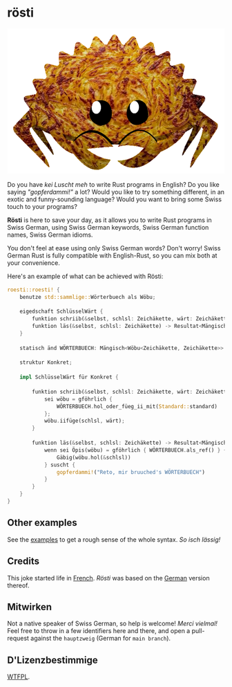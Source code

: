 # rösti

<p align="center"><img src="ferris_roesti.png" alt="Roesti mascot"></p>

Do you have *kei Luscht meh* to write Rust programs in English? Do you like saying
*"gopferdammi!"* a lot? Would you like to try something different, in an exotic and
funny-sounding language? Would you want to bring some Swiss touch to your
programs?

**Rösti** is here to save your day, as it allows you to
write Rust programs in Swiss German, using Swiss German keywords, Swiss German
function names, Swiss German idioms.

You don't feel at ease using only Swiss German words? Don't worry!
Swiss German Rust is fully compatible with English-Rust, so you can mix both at your
convenience.

Here's an example of what can be achieved with Rösti:

```rust
roesti::roesti! {
    benutze std::sammlige::Wörterbuech als Wöbu;

    eigedschaft SchlüsselWärt {
        funktion schriib(&selbst, schlsl: Zeichäkette, wärt: Zeichäkette);
        funktion läs(&selbst, schlsl: Zeichäkette) -> Resultat<Mängisch<&Zeichäkette>, Zeichäkette>;
    }

    statisch änd WÖRTERBUECH: Mängisch<Wöbu<Zeichäkette, Zeichäkette>> = Nüüt;

    struktur Konkret;

    impl SchlüsselWärt für Konkret {

        funktion schriib(&selbst, schlsl: Zeichäkette, wärt: Zeichäkette) {
            sei wöbu = gföhrlich {
                WÖRTERBUECH.hol_oder_füeg_ii_mit(Standard::standard)
            };
            wöbu.iifüge(schlsl, wärt);
        }

        funktion läs(&selbst, schlsl: Zeichäkette) -> Resultat<Mängisch<&Zeichäkette>, Zeichäkette> {
            wenn sei Öpis(wöbu) = gföhrlich { WÖRTERBUECH.als_ref() } {
                Gäbig(wöbu.hol(&schlsl))
            } suscht {
                gopferdammi!("Reto, mir bruuched's WÖRTERBUECH")
            }
        }
    }
}
```

## Other examples

See the [examples](./examples/src/main.rs) to get a rough sense of the whole
syntax. *So isch lässig!*

## Credits

This joke started life in [French](https://github.com/bnjbvr/rouille). *Rösti* was based on the [German](https://github.com/michidk/rost) version thereof.

## Mitwirken

Not a native speaker of Swiss German, so help is welcome! *Merci vielmal!*
Feel free to throw in a few identifiers here and there, and open a
pull-request against the `hauptzweig` (German for `main branch`).

## D'Lizenzbestimmige

[WTFPL](http://www.wtfpl.net/).

